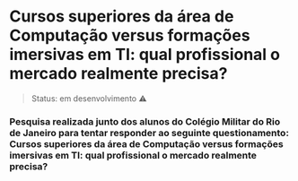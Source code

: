 # Cursos superiores da área de Computação versus formações imersivas em TI: qual profissional o mercado realmente precisa?

> Status: em desenvolvimento ⚠️

### Pesquisa realizada junto dos alunos do Colégio Militar do Rio de Janeiro para tentar responder ao seguinte questionamento: Cursos superiores da  área de Computação versus formações imersivas em TI: qual profissional o mercado realmente precisa?
